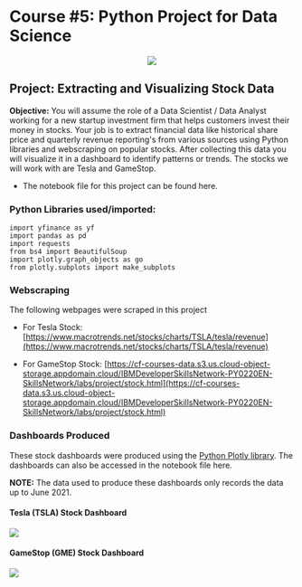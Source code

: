 # Course #5: Python Project for Data Science

<p align = "center">
<img src = "https://github.com/collinbashore/IBM-Data-Science-Professional-Certification/blob/main/05%20-%20Python%20Project/python-project-for-data-science.png">
</p>

## Project: Extracting and Visualizing Stock Data
**Objective:** You will assume the role of a Data Scientist / Data Analyst working for a new startup investment firm that helps customers invest their money in stocks. Your job is to extract financial data like historical share price and quarterly revenue reporting's from various sources using Python libraries and webscraping on popular stocks. After collecting this data you will visualize it in a dashboard to identify patterns or trends. The stocks we will work with are Tesla and GameStop.

- The notebook file for this project can be found here.

### Python Libraries used/imported:
```import yfinance as yf
import yfinance as yf
import pandas as pd
import requests
from bs4 import BeautifulSoup
import plotly.graph_objects as go
from plotly.subplots import make_subplots
```

### Webscraping
The following webpages were scraped in this project

- For Tesla Stock: [https://www.macrotrends.net/stocks/charts/TSLA/tesla/revenue](https://www.macrotrends.net/stocks/charts/TSLA/tesla/revenue)

- For GameStop Stock: [https://cf-courses-data.s3.us.cloud-object-storage.appdomain.cloud/IBMDeveloperSkillsNetwork-PY0220EN-SkillsNetwork/labs/project/stock.html](https://cf-courses-data.s3.us.cloud-object-storage.appdomain.cloud/IBMDeveloperSkillsNetwork-PY0220EN-SkillsNetwork/labs/project/stock.html)

### Dashboards Produced
These stock dashboards were produced using the [Python Plotly library](https://plotly.com/python/). The dashboards can also be accessed in the notebook file here.

**NOTE:** The data used to produce these dashboards only records the data up to June 2021.

#### Tesla (TSLA) Stock Dashboard
<img src = "https://github.com/collinbashore/IBM-Data-Science-Professional-Certification/blob/main/05%20-%20Python%20Project/Tesla%20Stock%20Dashboard.png">



#### GameStop (GME) Stock Dashboard
<img src = "https://github.com/collinbashore/IBM-Data-Science-Professional-Certification/blob/main/05%20-%20Python%20Project/GameStop%20Stock%20Dashboard.png">
